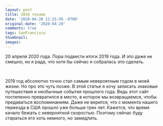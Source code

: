 ```yaml
---
layout: post
title: 2019 resume
date: '2020-04-20 12:25:56 -0700'
original-date: '2020-04-20'
comments: true
tags: SanFrancisco
thumbnail: 
images: 
---
```


20 апреля 2020 года. Пора подвести итоги 2019 года. И это даже не смешно, но я рада, что хотя бы сейчас я собралась это сделать. 
<!--separate--> 
2019 год абсолютно точно стал самым невероятным годом в моей жизни. Но про это чуть позже. В этой статье я хочу записать знаковые путешествия и необычные события прошлого года. Ведь этот сайт постепенно превратился в место, в которое мы возвращаемся, чтобы предаваться воспоминаниям. 
Даже не верится, что с момента нашего переезда в США прошло уже больше трех лет. Кажется, что время качало бежать с невероятной скоростью. Поэтому сейчас буду стараться его хоть немного, но замедлить.


<!--{% include image src="" %}-->
